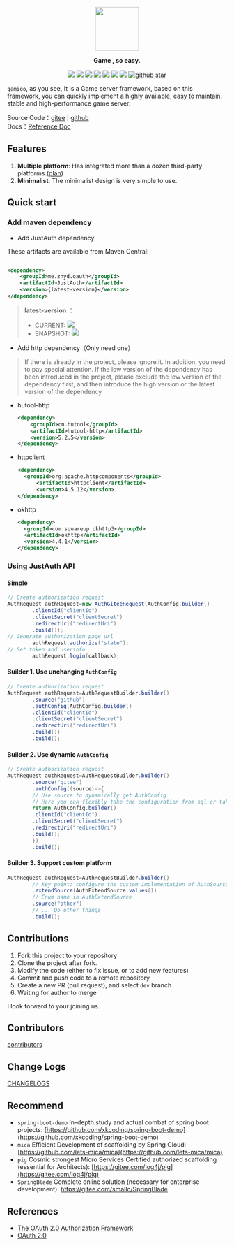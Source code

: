 <p align="center">
  <img src="https://img-blog.csdnimg.cn/0a3678d0638342039887166f68c8d995.png" width="100">
</p>
<p align="center">
	<strong>Game , so easy.</strong>
</p>
<p align="center">
	<a target="_blank" href="https://github.com/jiangguilong2000/gamioo-navigation/actions/workflows/gradle.yml">
		<img src="https://github.com/jiangguilong2000/gamioo-navigation/actions/workflows/gradle.yml/badge.svg" ></img>
	</a>
	<a target="_blank" href="https://codecov.io/gh/jiangguilong2000/gamioo-navigation">
		<img src="https://codecov.io/gh/jiangguilong2000/gamioo-navigation/branch/main/graph/badge.svg?token=QBSoQmUNnn" ></img>
	</a>
	<a target="_blank" href="https://github.com/jiangguilong2000/gamioo-navigation/releases">
		<img src="https://img.shields.io/github/release/jiangguilong2000/gamioo-navigation.svg" ></img>
	</a>
	<a target="_blank" href="https://github.com/jiangguilong2000/gamioo-navigation/commits">
		<img src="https://img.shields.io/github/last-commit/jiangguilong2000/gamioo-navigation.svg?style=flat-square" ></img>
	</a>
	<a target="_blank" href="https://justauth.wiki" title="参考文档">
		<img src="https://img.shields.io/badge/Docs-latest-blueviolet.svg" ></img>
	</a>
	<a target="_blank" href="https://www.oracle.com/technetwork/java/javase/downloads/index.html" >
		<img src="https://img.shields.io/badge/JDK-1.8%2B-green.svg" ></img>
	</a>
	<a href="https://www.apache.org/licenses/LICENSE-2.0.html">
		<img src="https://img.shields.io/badge/license-Apache%202-4EB1BA.svg" />
	</a>
	<a target="_blank" href='https://github.com/jiangguilong2000/gamioo'>
		<img src="https://img.shields.io/github/stars/jiangguilong2000/gamioo.svg?style=social" alt="github star"></img>
	</a>
</p>

`gamioo`, as you see, It is a Game server framework, based on this framework, you can quickly implement a highly available, easy to maintain, stable and high-performance game server.

Source Code：[gitee](https://gitee.com/yadong.zhang/JustAuth) | [github](https://github.com/zhangyd-c/JustAuth)    
Docs：[Reference Doc](https://justauth.wiki)

## Features

1. **Multiple platform**: Has integrated more than a dozen third-party platforms.([plan](https://gitee.com/yadong.zhang/JustAuth/issues/IUGRK))
2. **Minimalist**: The minimalist design is very simple to use.

## Quick start

### Add maven dependency

- Add JustAuth dependency

These artifacts are available from Maven Central:

```xml

<dependency>
    <groupId>me.zhyd.oauth</groupId>
    <artifactId>JustAuth</artifactId>
    <version>{latest-version}</version>
</dependency>
```

> **latest-version** ：
> - CURRENT: ![](https://img.shields.io/github/v/release/justauth/JustAuth?style=flat-square)
> - SNAPSHOT: ![](https://img.shields.io/nexus/s/https/oss.sonatype.org/me.zhyd.oauth/JustAuth.svg?style=flat-square)

- Add http dependency（Only need one）

> If there is already in the project, please ignore it. In addition, you need to pay special attention. If the low version of the dependency has been introduced in the project, please exclude the low
> version of the dependency first, and then introduce the high version or the latest version of the dependency

- hutool-http

  ```xml
  <dependency>
      <groupId>cn.hutool</groupId>
      <artifactId>hutool-http</artifactId>
      <version>5.2.5</version>
  </dependency>
  ```

- httpclient

  ```xml
  <dependency>
  	<groupId>org.apache.httpcomponents</groupId>
    	<artifactId>httpclient</artifactId>
    	<version>4.5.12</version>
  </dependency>
  ```

- okhttp

  ```xml
  <dependency>
    <groupId>com.squareup.okhttp3</groupId>
    <artifactId>okhttp</artifactId>
    <version>4.4.1</version>
  </dependency>
  ```

### Using JustAuth API

#### Simple

```java
// Create authorization request
AuthRequest authRequest=new AuthGiteeRequest(AuthConfig.builder()
        .clientId("clientId")
        .clientSecret("clientSecret")
        .redirectUri("redirectUri")
        .build());
// Generate authorization page url
        authRequest.authorize("state");
// Get token and userinfo
        authRequest.login(callback);
```

#### Builder 1. Use unchanging `AuthConfig`

```java
// Create authorization request
AuthRequest authRequest=AuthRequestBuilder.builder()
        .source("github")
        .authConfig(AuthConfig.builder()
        .clientId("clientId")
        .clientSecret("clientSecret")
        .redirectUri("redirectUri")
        .build())
        .build();
```

#### Builder 2. Use dynamic `AuthConfig`

```java
// Create authorization request
AuthRequest authRequest=AuthRequestBuilder.builder()
        .source("gitee")
        .authConfig((source)->{
        // Use source to dynamically get AuthConfig
        // Here you can flexibly take the configuration from sql or take the configuration from the configuration file
        return AuthConfig.builder()
        .clientId("clientId")
        .clientSecret("clientSecret")
        .redirectUri("redirectUri")
        .build();
        })
        .build();
```

#### Builder 3. Support custom platform

```java
AuthRequest authRequest=AuthRequestBuilder.builder()
        // Key point: configure the custom implementation of AuthSource
        .extendSource(AuthExtendSource.values())
        // Enum name in AuthExtendSource
        .source("other")
        // ... Do other things
        .build();
```

## Contributions

1. Fork this project to your repository
2. Clone the project after fork.
3. Modify the code (either to fix issue, or to add new features)
4. Commit and push code to a remote repository
5. Create a new PR (pull request), and select `dev` branch
6. Waiting for author to merge

I look forward to your joining us.

## Contributors

[contributors](https://justauth.wiki/contributors.html)

## Change Logs

[CHANGELOGS](https://justauth.wiki/update.html)

## Recommend

- `spring-boot-demo` In-depth study and actual combat of spring boot projects: [https://github.com/xkcoding/spring-boot-demo](https://github.com/xkcoding/spring-boot-demo)
- `mica` Efficient Development of scaffolding by Spring Cloud: [https://github.com/lets-mica/mica](https://github.com/lets-mica/mica)
- `pig` Cosmic strongest Micro Services Certified authorized scaffolding (essential for Architects): [https://gitee.com/log4j/pig](https://gitee.com/log4j/pig)
- `SpringBlade` Complete online solution (necessary for enterprise development): https://gitee.com/smallc/SpringBlade

## References

- [The OAuth 2.0 Authorization Framework](https://tools.ietf.org/html/rfc6749)
- [OAuth 2.0](https://oauth.net/2/)
